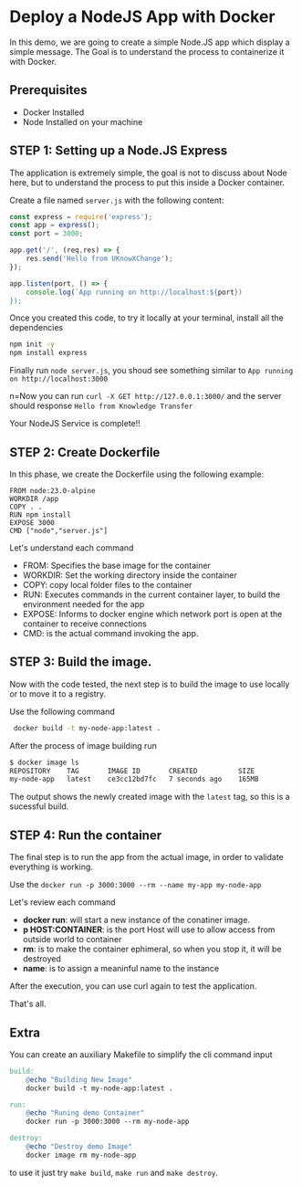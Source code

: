 # Deploy a NodeJS App with Docker

In this demo, we are going to create a simple Node.JS app which display a simple message. The Goal is to understand the process to containerize it with Docker.

## Prerequisites

- Docker Installed
- Node Installed on your machine

## STEP 1: Setting up a Node.JS Express

The application is extremely simple, the goal is not to discuss about Node here, but to understand the process to put this inside a Docker container.

Create a file named `server.js` with the following content:

```js
const express = require('express');
const app = express();
const port = 3000;

app.get('/', (req,res) => {
    res.send('Hello from UKnowXChange');
});

app.listen(port, () => {
    console.log(`App running on http://localhost:${port})
});
```

Once you created this code, to try it locally at your terminal, install all the dependencies

```bash
npm init -y
npm install express
```

Finally run `node server.js`, you shoud see something similar to `App running on http://localhost:3000`

n=Now you can run `curl -X GET http://127.0.0.1:3000/` and the server should response `Hello from Knowledge Transfer`

Your NodeJS Service is complete!!

## STEP 2: Create Dockerfile

In this phase, we create the Dockerfile using the following example:

```docker
FROM node:23.0-alpine
WORKDIR /app
COPY . .
RUN npm install
EXPOSE 3000
CMD ["node","server.js"]
```

Let's understand each command

- FROM: Specifies the base image for the container
- WORKDIR: Set the working directory inside the container
- COPY: copy local folder files to the container
- RUN: Executes commands in the current container layer, to build the environment needed for the app
- EXPOSE: Informs to docker engine which network port is open at the container to receive connections
- CMD: is the actual command invoking the app.

## STEP 3: Build the image.

Now with the code tested, the next step is to build the image to use locally or to move it to a registry.

Use the following command

```sh
 docker build -t my-node-app:latest .
```

After the process of image building run

```bash
$ docker image ls
REPOSITORY    TAG       IMAGE ID       CREATED          SIZE
my-node-app   latest    ce3cc12bd7fc   7 seconds ago    165MB
```

The output shows the newly created image with the `latest` tag, so this is a sucessful build.

## STEP 4: Run the container

The final step is to run the app from the actual image, in order to validate everything is working.

Use the `docker run -p 3000:3000 --rm --name my-app my-node-app`

Let's review each command

- **docker run**: will start a new instance of the conatiner image.
- **p HOST:CONTAINER**: is the port Host will use to allow access from outside world to container
- **rm**: is to make the container ephimeral, so when you stop it, it will be destroyed
- **name**: is to assign a meaninful name to the instance

After the execution, you can use curl again to test the application.

That's all.

## Extra

You can create an auxiliary Makefile to simplify the cli command input

```Makefile
build:
	@echo "Building New Image"
	docker build -t my-node-app:latest .

run:
	@echo "Runing demo Container"
	docker run -p 3000:3000 --rm my-node-app

destroy:
	@echo "Destroy demo Image"
	docker image rm my-node-app
```

to use it just try `make build`, `make run` and `make destroy`.
